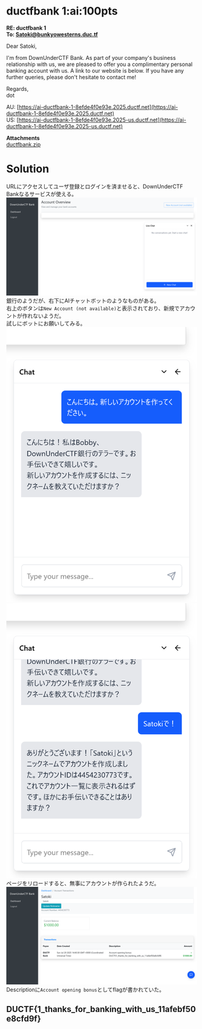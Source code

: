 # ductfbank 1:ai:100pts
**RE: ductfbank 1**  
**To: Satoki@bunkyowesterns.duc.tf**  

Dear Satoki,  

I'm from DownUnderCTF Bank. As part of your company's business relationship with us, we are pleased to offer you a complimentary personal banking account with us. A link to our website is below. If you have any further queries, please don't hesitate to contact me!  

Regards,  
dot  

AU: [https://ai-ductfbank-1-8efde4f0e93e.2025.ductf.net](https://ai-ductfbank-1-8efde4f0e93e.2025.ductf.net)  
US: [https://ai-ductfbank-1-8efde4f0e93e.2025-us.ductf.net](https://ai-ductfbank-1-8efde4f0e93e.2025-us.ductf.net)  

**Attachments**  
[ductfbank.zip](ductfbank.zip)  

# Solution
URLにアクセスしてユーザ登録とログインを済ませると、DownUnderCTF Bankなるサービスが使える。  
![site.png](site/site.png)  
銀行のようだが、右下にAIチャットボットのようなものがある。  
右上のボタンは`New Account (not available)`と表示されており、新規でアカウントが作れないようだ。  
試しにボットにお願いしてみる。  
![ai1.png](images/ai1.png)  
![ai2.png](images/ai2.png)  
ページをリロードすると、無事にアカウントが作られたようだ。  
![flag.png](site/flag.png)  
Descriptionに`Account opening bonus`としてflagが書かれていた。  

## DUCTF{1_thanks_for_banking_with_us_11afebf50e8cfd9f}